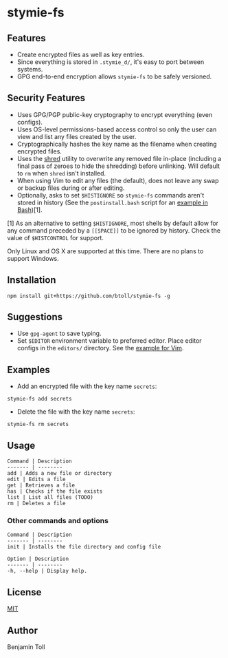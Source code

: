 # stymie-fs

## Features

- Create encrypted files as well as key entries.
- Since everything is stored in `.stymie_d/`, it's easy to port between systems.
- GPG end-to-end encryption allows `stymie-fs` to be safely versioned.

## Security Features

- Uses GPG/PGP public-key cryptography to encrypt everything (even configs).
- Uses OS-level permissions-based access control so only the user can view and list any files created by the user.
- Cryptographically hashes the key name as the filename when creating encrypted files.
- Uses the [shred] utility to overwrite any removed file in-place (including a final pass of zeroes to hide the shredding) before unlinking. Will default to `rm` when `shred` isn't installed.
- When using Vim to edit any files (the default), does not leave any swap or backup files during or after editing.
- Optionally, asks to set `$HISTIGNORE` so `stymie-fs` commands aren't stored in history (See the `postinstall.bash` script for an [example in Bash](scripts/postinstall.bash.example))[1].

[1] As an alternative to setting `$HISTIGNORE`, most shells by default allow for any command preceded by a `[[SPACE]]` to be ignored by history. Check the value of `$HISTCONTROL` for support.

Only Linux and OS X are supported at this time. There are no plans to support Windows.

## Installation

`npm install git+https://github.com/btoll/stymie-fs -g`

## Suggestions

- Use `gpg-agent` to save typing.
- Set `$EDITOR` environment variable to preferred editor. Place editor configs in the `editors/` directory. See the [example for Vim](editors/vim.json).

## Examples

- Add an encrypted file with the key name `secrets`:
```
stymie-fs add secrets
```

- Delete the file with the key name `secrets`:
```
stymie-fs rm secrets
```

## Usage

    Command | Description
    ------- | --------
    add | Adds a new file or directory
    edit | Edits a file
    get | Retrieves a file
    has | Checks if the file exists
    list | List all files (TODO)
    rm | Deletes a file

### Other commands and options

    Command | Description
    ------- | --------
    init | Installs the file directory and config file

    Option | Description
    ------- | --------
    -h, --help | Display help.

## License

[MIT](LICENSE)

## Author

Benjamin Toll

[shred]: https://en.wikipedia.org/wiki/Shred_(Unix)

